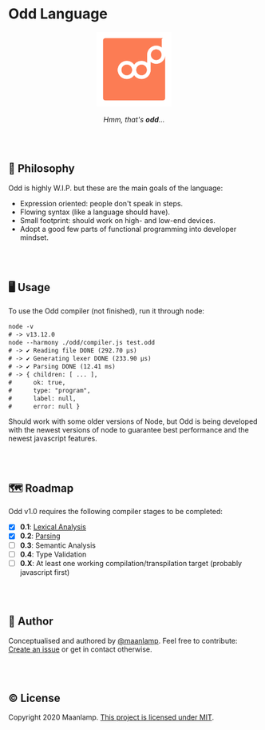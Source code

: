 # Odd Language

<div align="center">
<img src="./odd.svg" height="150" alt="An orange rectangle with rounded edges, with the word 'odd' written on it. The last 'd' is raised above the corpus height of the rest of the word.">

_Hmm, that's **odd**..._
</div>

<br/>
<br/>

## 🧠 Philosophy
Odd is highly W.I.P. but these are the main goals of the language:
- Expression oriented: people don't speak in steps.
- Flowing syntax (like a language should have).
- Small footprint: should work on high- and low-end devices.
- Adopt a good few parts of functional programming into developer mindset.

<br/>
<br/>

## 🖥️ Usage
To use the Odd compiler (not finished), run it through node:
```shell
node -v
# -> v13.12.0
node --harmony ./odd/compiler.js test.odd
# -> ✔️ Reading file DONE (292.70 μs)
# -> ✔️ Generating lexer DONE (233.90 μs)
# -> ✔️ Parsing DONE (12.41 ms)
# -> { children: [ ... ],
#      ok: true,
#      type: "program",
#      label: null,
#      error: null }
```
Should work with some older versions of Node, but Odd is being developed with the newest versions of node to guarantee best performance and the newest javascript features.

<br/>
<br/>

## 🗺️ Roadmap
Odd v1.0 requires the following compiler stages to be completed:
- [x] **0.1**: [Lexical Analysis](odd/lexer.js)
- [x] **0.2**: [Parsing](odd/parser.js)
- [ ] **0.3**: Semantic Analysis
- [ ] **0.4**: Type Validation
- [ ] **0.X**: At least one working compilation/transpilation target (probably javascript first)

<br/>
<br/>

## 🤸 Author
Conceptualised and authored by [@maanlamp](https://github.com/maanlamp). Feel free to contribute: [Create an issue](https://github.com/oddlanguage/odd/issues/new) or get in contact otherwise.

<br/>
<br/>

## © License
Copyright 2020 Maanlamp.
[This project is licensed under MIT](./LICENSE.txt).